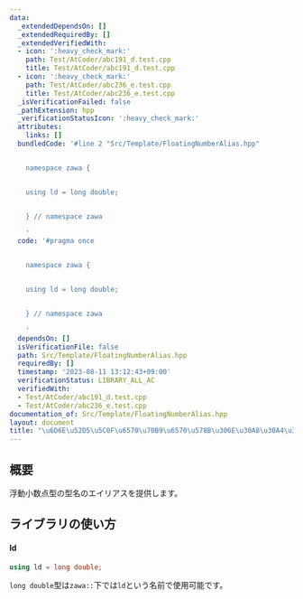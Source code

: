 ```yaml
---
data:
  _extendedDependsOn: []
  _extendedRequiredBy: []
  _extendedVerifiedWith:
  - icon: ':heavy_check_mark:'
    path: Test/AtCoder/abc191_d.test.cpp
    title: Test/AtCoder/abc191_d.test.cpp
  - icon: ':heavy_check_mark:'
    path: Test/AtCoder/abc236_e.test.cpp
    title: Test/AtCoder/abc236_e.test.cpp
  _isVerificationFailed: false
  _pathExtension: hpp
  _verificationStatusIcon: ':heavy_check_mark:'
  attributes:
    links: []
  bundledCode: '#line 2 "Src/Template/FloatingNumberAlias.hpp"


    namespace zawa {


    using ld = long double;


    } // namespace zawa

    '
  code: '#pragma once


    namespace zawa {


    using ld = long double;


    } // namespace zawa

    '
  dependsOn: []
  isVerificationFile: false
  path: Src/Template/FloatingNumberAlias.hpp
  requiredBy: []
  timestamp: '2023-08-11 13:12:43+09:00'
  verificationStatus: LIBRARY_ALL_AC
  verifiedWith:
  - Test/AtCoder/abc191_d.test.cpp
  - Test/AtCoder/abc236_e.test.cpp
documentation_of: Src/Template/FloatingNumberAlias.hpp
layout: document
title: "\u6D6E\u52D5\u5C0F\u6570\u70B9\u6570\u578B\u306E\u30A8\u30A4\u30EA\u30A2\u30B9"
---
```


## 概要

浮動小数点型の型名のエイリアスを提供します。


## ライブラリの使い方

#### ld

```cpp
using ld = long double;
```

`long double`型は`zawa::`下では`ld`という名前で使用可能です。
